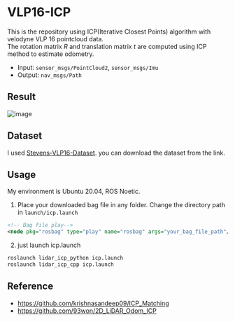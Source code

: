 # VLP16-ICP

This is the repository using ICP(Iterative Closest Points) algorithm with velodyne VLP 16 pointcloud data.    
The rotation matrix $R$ and translation matrix $t$ are computed using ICP method to estimate odometry.

- Input: `sensor_msgs/PointCloud2`, `sensor_msgs/Imu`
- Output: `nav_msgs/Path`

## Result
![image](https://github.com/soup1997/VLP16-ICP/assets/86957779/ab4c2191-a868-4043-8eee-a6e0fa213bde)

## Dataset
I used [Stevens-VLP16-Dataset](https://github.com/TixiaoShan/Stevens-VLP16-Dataset). you can download the dataset from the link.

## Usage
My environment is Ubuntu 20.04, ROS Noetic.

1) Place your downloaded bag file in any folder. Change the directory path in `launch/icp.launch`
```xml
<!-- Bag file play-->
<node pkg="rosbag" type="play" name="rosbag" args="your_bag_file_path"/>
```
2) just launch icp.launch
```bash
roslaunch lidar_icp_python icp.launch
roslaunch lidar_icp_cpp icp.launch
```

## Reference
* https://github.com/krishnasandeep09/ICP_Matching
* https://github.com/93won/2D_LiDAR_Odom_ICP
